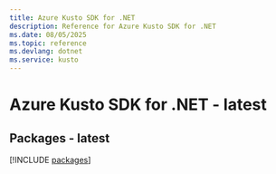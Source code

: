 ```yaml
---
title: Azure Kusto SDK for .NET
description: Reference for Azure Kusto SDK for .NET
ms.date: 08/05/2025
ms.topic: reference
ms.devlang: dotnet
ms.service: kusto
---
```

# Azure Kusto SDK for .NET - latest
## Packages - latest
[!INCLUDE [packages](kusto-index.md)]